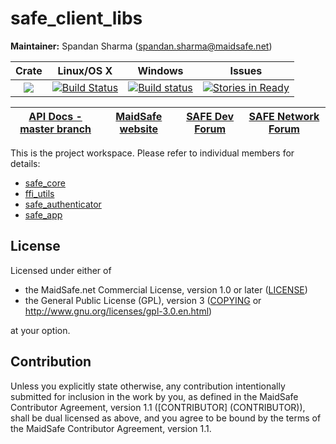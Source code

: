 # safe_client_libs

**Maintainer:** Spandan Sharma (spandan.sharma@maidsafe.net)

|Crate|Linux/OS X|Windows|Issues|
|:---:|:--------:|:-----:|:----:|
|[![](http://meritbadge.herokuapp.com/safe_client_libs)](https://crates.io/crates/safe_client_libs)|[![Build Status](https://travis-ci.org/maidsafe/safe_client_libs.svg?branch=master)](https://travis-ci.org/maidsafe/safe_client_libs)|[![Build status](https://ci.appveyor.com/api/projects/status/qyvxnojplcwcey4l/branch/master?svg=true)](https://ci.appveyor.com/project/MaidSafe-QA/safe-client-libs/branch/master)|[![Stories in Ready](https://badge.waffle.io/maidsafe/safe_client_libs.png?label=ready&title=Ready)](https://waffle.io/maidsafe/safe_client_libs)|

| [API Docs - master branch](http://docs.maidsafe.net/safe_client_libs/master) | [MaidSafe website](https://maidsafe.net) | [SAFE Dev Forum](https://forum.safedev.org) | [SAFE Network Forum](https://safenetforum.org) |
|:------:|:-------:|:-------:|:-------:|

This is the project workspace. Please refer to individual members for details:

- [safe_core](safe_core/README.md)
- [ffi_utils](ffi_utils/README.md)
- [safe_authenticator](safe_authenticator/README.md)
- [safe_app](safe_app/README.md)

## License

Licensed under either of

* the MaidSafe.net Commercial License, version 1.0 or later ([LICENSE](LICENSE))
* the General Public License (GPL), version 3 ([COPYING](COPYING) or http://www.gnu.org/licenses/gpl-3.0.en.html)

at your option.

## Contribution

Unless you explicitly state otherwise, any contribution intentionally submitted for inclusion in the
work by you, as defined in the MaidSafe Contributor Agreement, version 1.1 ([CONTRIBUTOR]
(CONTRIBUTOR)), shall be dual licensed as above, and you agree to be bound by the terms of the
MaidSafe Contributor Agreement, version 1.1.
